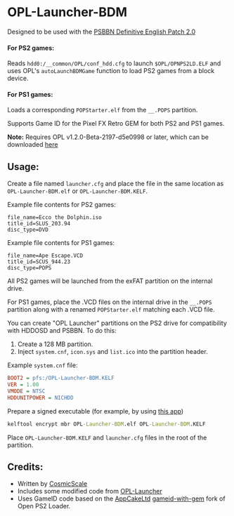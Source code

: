 # OPL-Launcher-BDM

Designed to be used with the [PSBBN Definitive English Patch 2.0](https://github.com/CosmicScale/PSBBN-Definitive-English-Patch)

#### For PS2 games:
Reads `hdd0:/__common/OPL/conf_hdd.cfg` to launch `$OPL/OPNPS2LD.ELF` and uses OPL's `autoLaunchBDMGame` function to load PS2 games from a block device.

#### For PS1 games:
Loads a corresponding `POPStarter.elf` from the `__.POPS` partition.

Supports Game ID for the Pixel FX Retro GEM for both PS2 and PS1 games.

**Note:**
Requires OPL v1.2.0-Beta-2197-d5e0998 or later, which can be downloaded [here](https://github.com/ps2homebrew/Open-PS2-Loader/releases/tag/latest)

## Usage:
Create a file named `launcher.cfg` and place the file in the same location as `OPL-Launcher-BDM.elf` or `OPL-Launcher-BDM.KELF`.

Example file contents for PS2 games:
```
file_name=Ecco the Dolphin.iso
title_id=SLUS_203.94
disc_type=DVD
```

Example file contents for PS1 games:
```
file_name=Ape Escape.VCD
title_id=SCUS_944.23
disc_type=POPS
```

All PS2 games will be launched from the exFAT partition on the internal drive.

For PS1 games, place the .VCD files on the internal drive in the `__.POPS` partition along with a renamed `POPStarter.elf` matching each .VCD file.

You can create "OPL Launcher" partitions on the PS2 drive for compatibility with HDDOSD and PSBBN. To do this:
1. Create a 128 MB partition.
2. Inject `system.cnf`, `icon.sys` and `list.ico` into the partition header.

Example `system.cnf` file:

```ini
BOOT2 = pfs:/OPL-Launcher-BDM.KELF
VER = 1.00
VMODE = NTSC
HDDUNITPOWER = NICHDD
```

Prepare a signed executable (for example, by using [this app](https://www.psx-place.com/resources/kelftool-fmcb-compatible-fork.1104/))

```cmd
kelftool encrypt mbr OPL-Launcher-BDM.elf OPL-Launcher-BDM.KELF
```

Place `OPL-Launcher-BDM.KELF` and `launcher.cfg` files in the root of the partition.

## Credits:
- Written by [CosmicScale](https://github.com/CosmicScale)
- Includes some modified code from [OPL-Launcher](https://github.com/ps2homebrew/OPL-Launcher)
- Uses GameID code based on the [AppCakeLtd](https://github.com/AppCakeLtd) [gameid-with-gem](https://github.com/AppCakeLtd/Open-PS2-Loader/tree/gameid-with-gem) fork of Open PS2 Loader.

